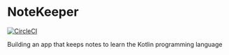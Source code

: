 # NoteKeeper
[![CircleCI](https://circleci.com/gh/mofeejegi/NoteKeeper.svg?style=svg)](https://circleci.com/gh/mofeejegi/NoteKeeper)

Building an app that keeps notes to learn the Kotlin programming language
